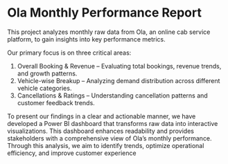 # Ola Monthly Performance Report
This project analyzes monthly raw data from Ola, an online cab service platform, to gain insights into key performance metrics. 

Our primary focus is on three critical areas:
1. Overall Booking & Revenue – Evaluating total bookings, revenue trends, and growth patterns.
2. Vehicle-wise Breakup – Analyzing demand distribution across different vehicle categories.
3. Cancellations & Ratings – Understanding cancellation patterns and customer feedback trends.

To present our findings in a clear and actionable manner, we have developed a Power BI dashboard that transforms raw data into interactive visualizations. 
This dashboard enhances readability and provides stakeholders with a comprehensive view of Ola’s monthly performance.
Through this analysis, we aim to identify trends, optimize operational efficiency, and improve customer experience
